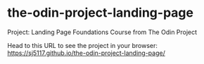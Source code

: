# the-odin-project-landing-page
Project: Landing Page Foundations Course from The Odin Project

Head to this URL to see the project in your browser: https://sj5117.github.io/the-odin-project-landing-page/
